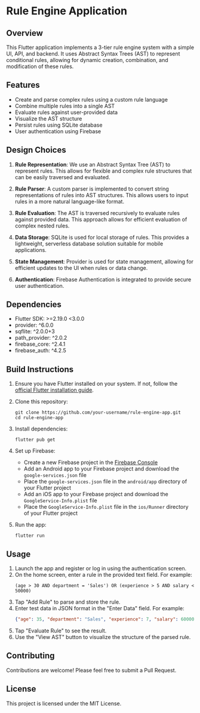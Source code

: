 # Rule Engine Application

## Overview

This Flutter application implements a 3-tier rule engine system with a simple UI, API, and backend. It uses Abstract Syntax Trees (AST) to represent conditional rules, allowing for dynamic creation, combination, and modification of these rules.

## Features

- Create and parse complex rules using a custom rule language
- Combine multiple rules into a single AST
- Evaluate rules against user-provided data
- Visualize the AST structure
- Persist rules using SQLite database
- User authentication using Firebase

## Design Choices

1. **Rule Representation**: We use an Abstract Syntax Tree (AST) to represent rules. This allows for flexible and complex rule structures that can be easily traversed and evaluated.

2. **Rule Parser**: A custom parser is implemented to convert string representations of rules into AST structures. This allows users to input rules in a more natural language-like format.

3. **Rule Evaluation**: The AST is traversed recursively to evaluate rules against provided data. This approach allows for efficient evaluation of complex nested rules.

4. **Data Storage**: SQLite is used for local storage of rules. This provides a lightweight, serverless database solution suitable for mobile applications.

5. **State Management**: Provider is used for state management, allowing for efficient updates to the UI when rules or data change.

6. **Authentication**: Firebase Authentication is integrated to provide secure user authentication.

## Dependencies

- Flutter SDK: >=2.19.0 <3.0.0
- provider: ^6.0.0
- sqflite: ^2.0.0+3
- path_provider: ^2.0.2
- firebase_core: ^2.4.1
- firebase_auth: ^4.2.5

## Build Instructions

1. Ensure you have Flutter installed on your system. If not, follow the [official Flutter installation guide](https://flutter.dev/docs/get-started/install).

2. Clone this repository:
   ```
   git clone https://github.com/your-username/rule-engine-app.git
   cd rule-engine-app
   ```

3. Install dependencies:
   ```
   flutter pub get
   ```

4. Set up Firebase:
   - Create a new Firebase project in the [Firebase Console](https://console.firebase.google.com/)
   - Add an Android app to your Firebase project and download the `google-services.json` file
   - Place the `google-services.json` file in the `android/app` directory of your Flutter project
   - Add an iOS app to your Firebase project and download the `GoogleService-Info.plist` file
   - Place the `GoogleService-Info.plist` file in the `ios/Runner` directory of your Flutter project

5. Run the app:
   ```
   flutter run
   ```

## Usage

1. Launch the app and register or log in using the authentication screen.
2. On the home screen, enter a rule in the provided text field. For example:
   ```
   (age > 30 AND department = 'Sales') OR (experience > 5 AND salary < 50000)
   ```
3. Tap "Add Rule" to parse and store the rule.
4. Enter test data in JSON format in the "Enter Data" field. For example:
   ```json
   {"age": 35, "department": "Sales", "experience": 7, "salary": 60000}
   ```
5. Tap "Evaluate Rule" to see the result.
6. Use the "View AST" button to visualize the structure of the parsed rule.

## Contributing

Contributions are welcome! Please feel free to submit a Pull Request.

## License

This project is licensed under the MIT License.